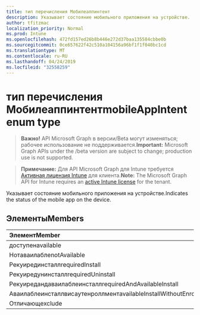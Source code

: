 ```yaml
---
title: тип перечисления Мобилеаппинтент
description: Указывает состояние мобильного приложения на устройстве.
author: tfitzmac
localization_priority: Normal
ms.prod: Intune
ms.openlocfilehash: 472fd157ed26b8b446e272d37baa135584cbbe0b
ms.sourcegitcommit: 0ce657622f42c510a104156a96bf1f1f040bc1cd
ms.translationtype: MT
ms.contentlocale: ru-RU
ms.lasthandoff: 04/24/2019
ms.locfileid: "32558259"
---
```

# <a name="mobileappintent-enum-type"></a><span data-ttu-id="e0fdd-103">тип перечисления Мобилеаппинтент</span><span class="sxs-lookup"><span data-stu-id="e0fdd-103">mobileAppIntent enum type</span></span>

> <span data-ttu-id="e0fdd-104">**Важно!** API Microsoft Graph в версии/Beta могут изменяться; рабочее использование не поддерживается.</span><span class="sxs-lookup"><span data-stu-id="e0fdd-104">**Important:** Microsoft Graph APIs under the /beta version are subject to change; production use is not supported.</span></span>

> <span data-ttu-id="e0fdd-105">**Примечание:** Для API Microsoft Graph для Intune требуется [Активная лицензия Intune](https://go.microsoft.com/fwlink/?linkid=839381) для клиента.</span><span class="sxs-lookup"><span data-stu-id="e0fdd-105">**Note:** The Microsoft Graph API for Intune requires an [active Intune license](https://go.microsoft.com/fwlink/?linkid=839381) for the tenant.</span></span>

<span data-ttu-id="e0fdd-106">Указывает состояние мобильного приложения на устройстве.</span><span class="sxs-lookup"><span data-stu-id="e0fdd-106">Indicates the status of the mobile app on the device.</span></span>

## <a name="members"></a><span data-ttu-id="e0fdd-107">Элементы</span><span class="sxs-lookup"><span data-stu-id="e0fdd-107">Members</span></span>
|<span data-ttu-id="e0fdd-108">Элемент</span><span class="sxs-lookup"><span data-stu-id="e0fdd-108">Member</span></span>|<span data-ttu-id="e0fdd-109">Значение</span><span class="sxs-lookup"><span data-stu-id="e0fdd-109">Value</span></span>|<span data-ttu-id="e0fdd-110">Описание</span><span class="sxs-lookup"><span data-stu-id="e0fdd-110">Description</span></span>|
|:---|:---|:---|
|<span data-ttu-id="e0fdd-111">доступен</span><span class="sxs-lookup"><span data-stu-id="e0fdd-111">available</span></span>|<span data-ttu-id="e0fdd-112">нуль</span><span class="sxs-lookup"><span data-stu-id="e0fdd-112">0</span></span>|<span data-ttu-id="e0fdd-113">Available</span><span class="sxs-lookup"><span data-stu-id="e0fdd-113">Available</span></span>|
|<span data-ttu-id="e0fdd-114">Нотаваилабле</span><span class="sxs-lookup"><span data-stu-id="e0fdd-114">notAvailable</span></span>|<span data-ttu-id="e0fdd-115">1 </span><span class="sxs-lookup"><span data-stu-id="e0fdd-115">1</span></span>|<span data-ttu-id="e0fdd-116">Компонент недоступен</span><span class="sxs-lookup"><span data-stu-id="e0fdd-116">Not Available</span></span>|
|<span data-ttu-id="e0fdd-117">Рекуирединсталл</span><span class="sxs-lookup"><span data-stu-id="e0fdd-117">requiredInstall</span></span>|<span data-ttu-id="e0fdd-118">2 </span><span class="sxs-lookup"><span data-stu-id="e0fdd-118">2</span></span>|<span data-ttu-id="e0fdd-119">Обязательная установка</span><span class="sxs-lookup"><span data-stu-id="e0fdd-119">Required Install</span></span>|
|<span data-ttu-id="e0fdd-120">Рекуиредунинсталл</span><span class="sxs-lookup"><span data-stu-id="e0fdd-120">requiredUninstall</span></span>|<span data-ttu-id="e0fdd-121">3 </span><span class="sxs-lookup"><span data-stu-id="e0fdd-121">3</span></span>|<span data-ttu-id="e0fdd-122">Обязательное удаление</span><span class="sxs-lookup"><span data-stu-id="e0fdd-122">Required Uninstall</span></span>|
|<span data-ttu-id="e0fdd-123">Рекуиредандаваилаблеинсталл</span><span class="sxs-lookup"><span data-stu-id="e0fdd-123">requiredAndAvailableInstall</span></span>|<span data-ttu-id="e0fdd-124">4 </span><span class="sxs-lookup"><span data-stu-id="e0fdd-124">4</span></span>|<span data-ttu-id="e0fdd-125">Рекуиредандаваилаблеинсталл</span><span class="sxs-lookup"><span data-stu-id="e0fdd-125">RequiredAndAvailableInstall</span></span>|
|<span data-ttu-id="e0fdd-126">Аваилаблеинсталлвисаутенроллмент</span><span class="sxs-lookup"><span data-stu-id="e0fdd-126">availableInstallWithoutEnrollment</span></span>|<span data-ttu-id="e0fdd-127">5 </span><span class="sxs-lookup"><span data-stu-id="e0fdd-127">5</span></span>|<span data-ttu-id="e0fdd-128">Аваилаблеинсталлвисаутенроллмент</span><span class="sxs-lookup"><span data-stu-id="e0fdd-128">AvailableInstallWithoutEnrollment</span></span>|
|<span data-ttu-id="e0fdd-129">Отличающ</span><span class="sxs-lookup"><span data-stu-id="e0fdd-129">exclude</span></span>|<span data-ttu-id="e0fdd-130">6 </span><span class="sxs-lookup"><span data-stu-id="e0fdd-130">6</span></span>|<span data-ttu-id="e0fdd-131">Исключить</span><span class="sxs-lookup"><span data-stu-id="e0fdd-131">Exclude</span></span>|



